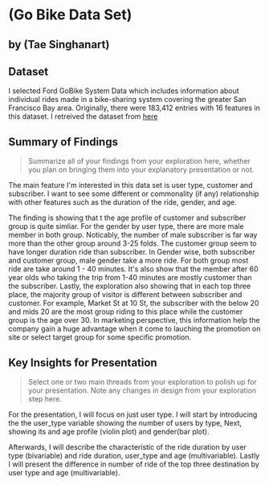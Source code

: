 # (Go Bike Data Set)
## by (Tae Singhanart)


## Dataset

I selected Ford GoBike System Data which includes information about individual rides made in a bike-sharing system covering the greater San Francisco Bay area. Originally, there were 183,412 entries with 16 features in this dataset. I retreived the dataset from [here](https://video.udacity-data.com/topher/2020/October/5f91cf38_201902-fordgobike-tripdata/201902-fordgobike-tripdata.csv)


## Summary of Findings

> Summarize all of your findings from your exploration here, whether you plan on bringing them into your explanatory presentation or not.

The main feature I'm interested in this data set is user type, customer and subscriber. I want to see some different or commonality (if any) relationship with other features such as the duration of the ride, gender, and age. 

The finding is showing that t the age profile of customer and subscriber group is quite simliar. For the gender by user type, there are more male member in both group. Noticably, the number of male subscriber is far way more than the other group around 3-25 folds. The customer group seem to have longer duration ride than subscriber. In Gender wise, both subscriber and customer group, male gender take a more ride. For both group most ride are take around 1 - 40 minutes. It's also show that the member after 60 year olds who taking the trip from 1-40 minutes are mostly customer than the subscriber. Lastly,  the exploration also showing that in each top three place, the majority group of visitor is different between subscriber and customer. For example, Market St at 10 St, the subscriber with the below 20 and mids 20 are the most group riding to this place while the customer group is the age over 30. In marketing perspective, this information help the company gain a huge advantage when it come to lauching the promotion on site or select target group for some specific promotion.


## Key Insights for Presentation

> Select one or two main threads from your exploration to polish up for your presentation. Note any changes in design from your exploration step here.

For the presentation, I will focus on just user type. I will start by introducing the the user_type variable showing the number of users by type, Next, showing its  and age profile (violin plot) and gender(bar plot).

Afterwards, I will describe the characteristic of the ride duration by user type (bivariable) and ride duration, user_type and age (multivariable). Lastly I will present the difference in number of ride of the top three destination by user type and age (multivariable).